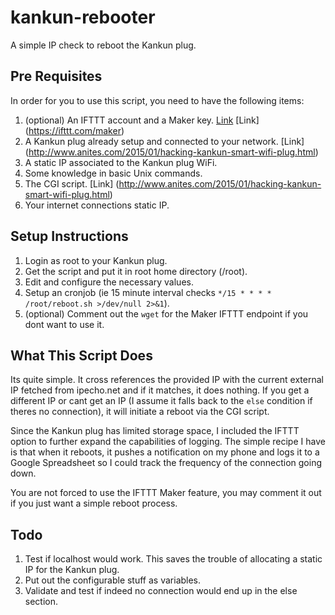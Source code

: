 # kankun-rebooter
A simple IP check to reboot the Kankun plug.

## Pre Requisites

In order for you to use this script, you need to have the following items:

1. (optional) An IFTTT account and a Maker key. [Link](http://www.makeuseof.com/tag/ifttt-connect-anything-maker-channel/) [Link] (https://ifttt.com/maker)
2. A Kankun plug already setup and connected to your network. [Link] (http://www.anites.com/2015/01/hacking-kankun-smart-wifi-plug.html)
3. A static IP associated to the Kankun plug WiFi. 
4. Some knowledge in basic Unix commands.
5. The CGI script. [Link] (http://www.anites.com/2015/01/hacking-kankun-smart-wifi-plug.html)
6. Your internet connections static IP.

## Setup Instructions

1. Login as root to your Kankun plug.
2. Get the script and put it in root home directory (/root).
3. Edit and configure the necessary values.
4. Setup an cronjob (ie 15 minute interval checks `*/15 * * * * /root/reboot.sh >/dev/null 2>&1`).
5. (optional) Comment out the `wget` for the Maker IFTTT endpoint if you dont want to use it. 

## What This Script Does

Its quite simple. It cross references the provided IP with the current external IP fetched from ipecho.net and if it matches, it does nothing. If you get a different IP or cant get an IP (I assume it falls back to the `else` condition if theres no connection), it will initiate a reboot via the CGI script. 

Since the Kankun plug has limited storage space, I included the IFTTT option to further expand the capabilities of logging. The simple recipe I have is that when it reboots, it pushes a notification on my phone and logs it to a Google Spreadsheet so I could track the frequency of the connection going down.

You are not forced to use the IFTTT Maker feature, you may comment it out if you just want a simple reboot process. 

## Todo

1. Test if localhost would work. This saves the trouble of allocating a static IP for the Kankun plug.
2. Put out the configurable stuff as variables. 
3. Validate and test if indeed no connection would end up in the else section. 
